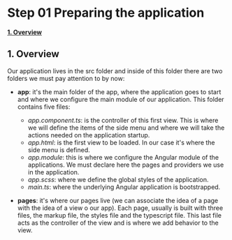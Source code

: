 # Step 01 Preparing the application

[**1. Overview**](#1-overview)

## 1. Overview

Our application lives in the src folder and inside of this folder there are two folders we must pay attention to by now:

* **app**: it's the main folder of the app, where the application goes to start and where we configure the main 
module of our application. This folder contains five files:

  * _app.component.ts_: is the controller of this first view. This is where we will define the items of the side menu
   and where we will take the actions needed on the application startup.
  * _app.html_: is the first view to be loaded. In our case it's where the side menu is defined.
  * _app.module_: this is where we configure the Angular module of the applications. We must declare here the pages 
   and providers we use in the application.
  * _app.scss_: where we define the global styles of the application.
  * _main.ts_: where the underlying Angular application is bootstrapped.

* **pages**: it's where our pages live (we can associate the idea of a page with the idea of a view o our app). Each 
page, usually is built with three files, the markup file, the styles file and the typescript file. This last file 
acts as the controller of the view and is where we add behavior to the view.
